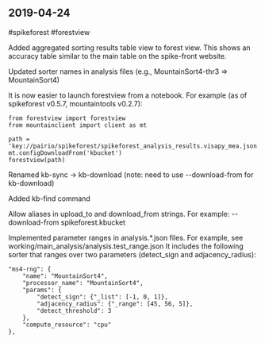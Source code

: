 ## 2019-04-24

 #spikeforest #forestview

Added aggregated sorting results table view to forest view. This shows an accuracy table similar to the main table on the spike-front website.

Updated sorter names in analysis files (e.g., MountainSort4-thr3 => MountainSort4)

It is now easier to launch forestview from a notebook. For example (as of spikeforest v0.5.7, mountaintools v0.2.7):

```
from forestview import forestview
from mountainclient import client as mt

path = 'key://pairio/spikeforest/spikeforest_analysis_results.visapy_mea.json'
mt.configDownloadFrom('kbucket')
forestview(path)
```

Renamed kb-sync -> kb-download (note: need to use --download-from for kb-download)

Added kb-find command

Allow aliases in upload_to and download_from strings. For example: --download-from spikeforest.kbucket

Implemented parameter ranges in analysis.*.json files. For example, see working/main_analysis/analysis.test_range.json
It includes the following sorter that ranges over two parameters (detect_sign and adjacency_radius):

```
"ms4-rng": {
    "name": "MountainSort4",
    "processor_name": "MountainSort4",
    "params": {
        "detect_sign": {"_list": [-1, 0, 1]},
        "adjacency_radius": {"_range": [45, 56, 5]},
        "detect_threshold": 3
    },
    "compute_resource": "cpu"
},
```

